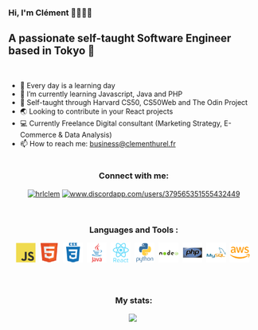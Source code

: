 ### Hi, I'm Clément 👋👨🏻‍💻
## A passionate self-taught Software Engineer based in Tokyo 🗼

<br />

- 🔭 Every day is a learning day
- 🌱 I’m currently learning Javascript, Java and PHP
- 📕 Self-taught through Harvard CS50, CS50Web and The Odin Project
- 🌏 Looking to contribute in your React projects
- 💻 Currently Freelance Digital consultant (Marketing Strategy, E-Commerce & Data Analysis)
- 📫 How to reach me: business@clementhurel.fr
<br /><br />
<h3 align="center">Connect with me:</h3>
<p align="center">
 <a href="https://www.linkedin.com/in/churel/" target="_blank"><img align="center" src="https://raw.githubusercontent.com/rahuldkjain/github-profile-readme-generator/master/src/images/icons/Social/linked-in-alt.svg" alt="hrlclem" height="30" width="40" /></a>
<a href="https://discord.gg/www.discordapp.com/users/379565351555432449" target="blank"><img align="center" src="https://raw.githubusercontent.com/rahuldkjain/github-profile-readme-generator/master/src/images/icons/Social/discord.svg" alt="www.discordapp.com/users/379565351555432449" height="30" width="40" /></a>
</p>
<br />

<h3 align="center">Languages and Tools :</h3>
<div align="center">
    <img src="https://github.com/devicons/devicon/blob/master/icons/javascript/javascript-original.svg" title="JavaScript" alt="JavaScript" width="40" height="40"/>&nbsp;
  <img src="https://github.com/devicons/devicon/blob/master/icons/html5/html5-original.svg" title="HTML5" alt="HTML" width="40" height="40"/>&nbsp;
    <img src="https://github.com/devicons/devicon/blob/master/icons/css3/css3-plain-wordmark.svg"  title="CSS3" alt="CSS" width="40" height="40"/>&nbsp;
  <img src="https://github.com/devicons/devicon/blob/master/icons/java/java-original-wordmark.svg" title="Java" alt="Java" width="40" height="40"/>&nbsp;
  <img src="https://github.com/devicons/devicon/blob/master/icons/react/react-original-wordmark.svg" title="React" alt="React" width="40" height="40"/>&nbsp;
      <img src="https://github.com/devicons/devicon/blob/master/icons/python/python-original-wordmark.svg" title="python" alt="python" width="40" height="40"/>&nbsp;
    <img src="https://github.com/devicons/devicon/blob/master/icons/nodejs/nodejs-original-wordmark.svg" title="NodeJS" alt="NodeJS" width="40" height="40"/>&nbsp;
      <img src="https://github.com/devicons/devicon/blob/master/icons/php/php-original.svg" title="php"  alt="php" width="40" height="40"/>&nbsp;
  <img src="https://github.com/devicons/devicon/blob/master/icons/mysql/mysql-original-wordmark.svg" title="MySQL"  alt="MySQL" width="40" height="40"/>&nbsp;
  <img src="https://github.com/devicons/devicon/blob/master/icons/amazonwebservices/amazonwebservices-plain-wordmark.svg" title="AWS" alt="AWS" width="40" height="40"/>&nbsp;
</div>
<br />


<br />

## 


<h3 align="center">My stats:</h3>

<div align="center">
    <img src="https://github-readme-streak-stats.herokuapp.com?user=hrlclem&theme=react&hide_border=true&date_format=M%20j%5B%2C%20Y%5D"/>&nbsp;
</div>
<!-- [![Anurag's github stats](https://github-readme-stats.vercel.app/api?username=hrlclem)]-->
<br />


